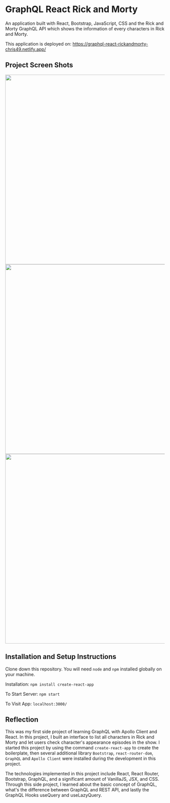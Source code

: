 # GraphQL React Rick and Morty

An application built with React, Bootstrap, JavaScript, CSS and the Rick and Morty GraphQL API which shows the information of every characters in Rick and Morty.

This application is deployed on: https://graphql-react-rickandmorty-chris49.netlify.app/

## Project Screen Shots

<img src="https://github.com/chrisnumber49/GraphQL-React-RickandMorty/blob/master/screen%20shot/demo1.png" width="600" >
<img src="https://github.com/chrisnumber49/GraphQL-React-RickandMorty/blob/master/screen%20shot/demo2.png" width="600" >
<img src="https://github.com/chrisnumber49/GraphQL-React-RickandMorty/blob/master/screen%20shot/demo3.png" width="600" >

## Installation and Setup Instructions

Clone down this repository. You will need `node` and `npm` installed globally on your machine.

Installation: `npm install create-react-app`

To Start Server: `npm start`

To Visit App: `localhost:3000/`

## Reflection

This was my first side project of learning GraphQL with Apollo Client and React. In this project, I built an interface to list all characters in Rick and Morty and let users check character's appearance episodes in the show. I started this project by using the command `create-react-app` to create the boilerplate, then several additional library `Bootstrap`, `react-router-dom`, `GraphQL` and `Apollo Client` were installed during the development in this project.

The technologies implemented in this project include React, React Router, Bootstrap, GraphQL, and a significant amount of VanillaJS, JSX, and CSS. Through this side project, I learned about the basic concept of GraphQL, what's the difference between GraphQL and REST API, and lastly the GraphQL Hooks useQuery and useLazyQuery.
